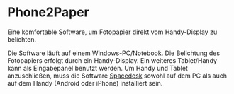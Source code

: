 # Phone2Paper

Eine komfortable Software, um Fotopapier direkt vom Handy-Display zu belichten.

Die Software läuft auf einem Windows-PC/Notebook. Die Belichtung des Fotopapiers erfolgt durch ein Handy-Display. Ein weiteres Tablet/Handy kann als Eingabepanel benutzt werden.
Um Handy und Tablet anzuschließen, muss die Software [Spacedesk](https://www.spacedesk.net/de/) sowohl auf dem PC als auch auf dem Handy (Android oder iPhone) installiert sein.



